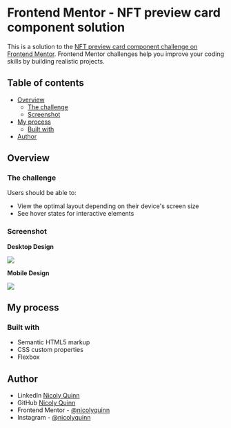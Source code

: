 # Frontend Mentor - NFT preview card component solution

This is a solution to the [NFT preview card component challenge on Frontend Mentor](https://www.frontendmentor.io/challenges/nft-preview-card-component-SbdUL_w0U). Frontend Mentor challenges help you improve your coding skills by building realistic projects. 

## Table of contents

- [Overview](#overview)
  - [The challenge](#the-challenge)
  - [Screenshot](#screenshot)
- [My process](#my-process)
  - [Built with](#built-with)
- [Author](#author)

## Overview

### The challenge

Users should be able to:

- View the optimal layout depending on their device's screen size
- See hover states for interactive elements

### Screenshot

**Desktop Design**

![](./gifdesktop.gif)

**Mobile Design**

![](./gifmobile.gif)

## My process

### Built with

- Semantic HTML5 markup
- CSS custom properties
- Flexbox

## Author

- LinkedIn [Nicoly Quinn](https://www.linkedin.com/in/nicolyquinn)
- GitHub [Nicoly Quinn](https://github.com/nicolyquinn)
- Frontend Mentor - [@nicolyquinn](https://www.frontendmentor.io/profile/nicolyquinn)
- Instagram - [@nicolyquinn](https://www.instagram.com/nicolyquinn/)
